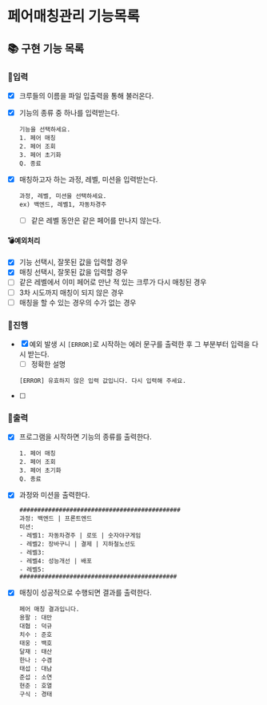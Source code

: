 # 페어매칭관리 기능목록

## 📚 구현 기능 목록

### 💫입력

- [x] 크루들의 이름을 파일 입출력을 통해 불러온다.
- [x] 기능의 종류 중 하나를 입력받는다.
  ```
  기능을 선택하세요.
  1. 페어 매칭
  2. 페어 조회
  3. 페어 초기화
  Q. 종료
  ```

- [x] 매칭하고자 하는 과정, 레벨, 미션을 입력받는다.
  ```
  과정, 레벨, 미션을 선택하세요.
  ex) 백엔드, 레벨1, 자동차경주  
  ```
    - [ ] 같은 레벨 동안은 같은 페어를 만나지 않는다.

#### 💣예외처리

- [x] 기능 선택시, 잘못된 값을 입력할 경우
- [x] 매칭 선택시, 잘못된 값을 입력할 경우
- [ ] 같은 레벨에서 이미 페어로 만난 적 있는 크루가 다시 매칭된 경우
- [ ] 3차 시도까지 매칭이 되지 않은 경우
- [ ] 매칭을 할 수 있는 경우의 수가 없는 경우

### 💫진행

- [x] 예외 발생 시 `[ERROR]`로 시작하는 에러 문구를 출력한 후 그 부분부터 입력을 다시 받는다.
    - [ ] 정확한 설명
  ```
  [ERROR] 유효하지 않은 입력 값입니다. 다시 입력해 주세요.
  ```
- [ ] 

### 💫출력

- [x] 프로그램을 시작하면 기능의 종류를 출력한다.
  ```
  1. 페어 매칭
  2. 페어 조회
  3. 페어 초기화
  Q. 종료
  ```
- [x] 과정와 미션을 출력한다.
  ```
  #############################################
  과정: 백엔드 | 프론트엔드
  미션:
  - 레벨1: 자동차경주 | 로또 | 숫자야구게임
  - 레벨2: 장바구니 | 결제 | 지하철노선도
  - 레벨3:
  - 레벨4: 성능개선 | 배포
  - 레벨5:
  ############################################  
  ```
- [x] 매칭이 성공적으로 수행되면 결과를 출력한다.
  ```
  페어 매칭 결과입니다.
  용팔 : 대만
  대협 : 덕규
  치수 : 준호
  태웅 : 백호
  달재 : 태산
  한나 : 수겸
  태섭 : 대남
  준섭 : 소연
  현준 : 호열
  구식 : 경태
  ```
